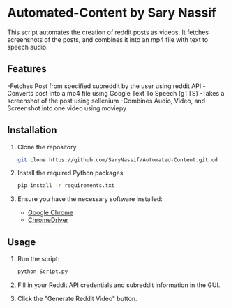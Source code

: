 # Automated-Content by Sary Nassif

This script automates the creation of reddit posts as videos. It fetches screenshots of the posts, and combines it into an mp4 file with text to speech audio.

## Features

-Fetches Post from specified subreddit by the user using reddit API
-Converts post into a mp4 file using Google Text To Speech (gTTS)
-Takes a screenshot of the post using sellenium
-Combines Audio, Video, and Screenshot into one video using moviepy

## Installation

1. Clone the repository
    ```bash
    git clone https://github.com/SaryNassif/Automated-Content.git cd
    ```

2. Install the required Python packages:
    ```bash
    pip install -r requirements.txt
    ```

3. Ensure you have the necessary software installed:
    - [Google Chrome](https://www.google.com/chrome/)
    - [ChromeDriver](https://sites.google.com/chromium.org/driver/)

## Usage

1. Run the script:
    ```bash
    python Script.py
    ```

2. Fill in your Reddit API credentials and subreddit information in the GUI.
3. Click the "Generate Reddit Video" button.
   

